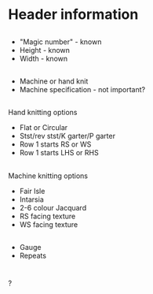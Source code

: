 # Header information

##
* "Magic number" - known
* Height - known
* Width - known

##
* Machine or hand knit
* Machine specification - not important?

##
Hand knitting options
 - Flat or Circular
 - Stst/rev stst/K garter/P garter
 - Row 1 starts RS or WS
 - Row 1 starts LHS or RHS

##
Machine knitting options
 - Fair Isle
 - Intarsia
 - 2-6 colour Jacquard
 - RS facing texture
 - WS facing texture

##
* Gauge
* Repeats

#
?
